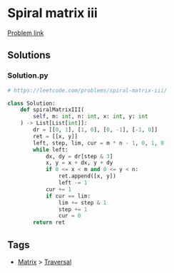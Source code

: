# Spiral matrix iii

[Problem link](https://leetcode.com/problems/spiral-matrix-iii/)

## Solutions


### Solution.py
```py
# https://leetcode.com/problems/spiral-matrix-iii/

class Solution:
    def spiralMatrixIII(
        self, m: int, n: int, x: int, y: int
    ) -> List[List[int]]:
        dr = [[0, 1], [1, 0], [0, -1], [-1, 0]]
        ret = [[x, y]]
        left, step, lim, cur = m * n - 1, 0, 1, 0
        while left:
            dx, dy = dr[step & 3]
            x, y = x + dx, y + dy
            if 0 <= x < m and 0 <= y < n:
                ret.append([x, y])
                left -= 1
            cur += 1
            if cur == lim:
                lim += step & 1
                step += 1
                cur = 0
        return ret
```
## Tags

* [Matrix](/Collections/matrix.md#matrix) > [Traversal](/Collections/matrix.md#traversal)
